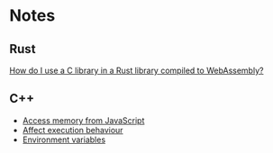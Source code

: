 # Notes

## Rust

[How do I use a C library in a Rust library compiled to WebAssembly?](https://stackoverflow.com/questions/51666736/how-do-i-use-a-c-library-in-a-rust-library-compiled-to-webassembly/51804070#51804070)

## C++

- [Access memory from JavaScript](https://emscripten.org/docs/porting/connecting_cpp_and_javascript/Interacting-with-code.html#interacting-with-code-access-memory)
- [Affect execution behaviour](https://emscripten.org/docs/porting/connecting_cpp_and_javascript/Interacting-with-code.html#interacting-with-code-execution-behaviour)
- [Environment variables](https://emscripten.org/docs/porting/connecting_cpp_and_javascript/Interacting-with-code.html#interacting-with-code-environment-variables)
